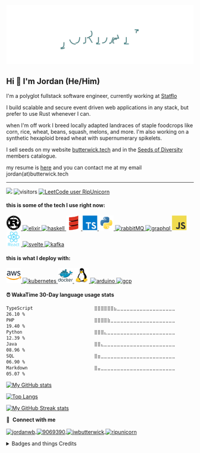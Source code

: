 ![](name.svg)
---
## Hi 👋 I'm Jordan (He/Him)

I'm a polyglot fullstack software engineer, currently working at [Statflo](https://www.statflo.com/)

I build scalable and secure event driven web applications in any stack, but prefer to use Rust whenever I can.

when I'm off work I breed locally adapted landraces of staple foodcrops like corn, rice, wheat, beans, squash, melons, and more. I'm also working on a synthetic hexaploid bread wheat with supernumerary spikelets. 

I sell seeds on my website [butterwick.tech](https://butterwick.tech) and in the [Seeds of Diversity](https://seeds.ca) members catalogue.

my resume is [here](resume-2023.pdf) and you can contact me at my email jordan(at)butterwick.tech

---
![](https://hit.yhype.me/github/profile?user_id=33608116)
![visitors](https://visitor-badge.glitch.me/badge?page_id=jbutterwick.jbutterwick&left_color=#282828&right_color=#98971a)  [![LeetCode user RipUnicorn](https://img.shields.io/badge/dynamic/json?style=flat&labelColor=black&color=%23ffa116&label=solved&query=solvedOverTotal&url=https%3A%2F%2Fleetcode-badge.vercel.app%2Fapi%2Fusers%2FRipUnicorn&logo=leetcode&logoColor=yellow)](https://leetcode.com/RipUnicorn/)

<h4 align="left">this is some of the tech I use right now: </h4>
<p align="left"> 
  <a href="https://www.rust-lang.org" target="_blank" rel="noreferrer"> 
    <img src="https://raw.githubusercontent.com/devicons/devicon/master/icons/rust/rust-plain.svg" alt="rust" width="40" height="40"/> 
  </a> 
  <a href="https://elixir-lang.org/" target="_blank" rel="noreferrer">
    <img src="https://cdn.jsdelivr.net/gh/devicons/devicon/icons/elixir/elixir-original.svg" alt="elixir" width="40" height="40"/>
  </a>
  <a href="https://www.haskell.org/" target="_blank" rel="noreferrer"> 
    <img src="https://cdn.jsdelivr.net/gh/devicons/devicon/icons/haskell/haskell-original.svg" alt="haskell" width="40" height="40"/>
  </a>
  <a href="https://www.scala-lang.org" target="_blank" rel="noreferrer"> 
    <img src="https://raw.githubusercontent.com/devicons/devicon/master/icons/scala/scala-original.svg" alt="scala" width="40" height="40"/> 
  </a>
  <a href="https://www.typescriptlang.org/" target="_blank" rel="noreferrer"> 
    <img src="https://raw.githubusercontent.com/devicons/devicon/master/icons/typescript/typescript-original.svg" alt="typescript" width="40" height="40"/>
  </a> 
  <a href="https://www.python.org" target="_blank" rel="noreferrer"> 
    <img src="https://raw.githubusercontent.com/devicons/devicon/master/icons/python/python-original.svg" alt="python" width="40" height="40"/> 
  </a>
  <a href="https://www.rabbitmq.com" target="_blank" rel="noreferrer"> 
    <img src="https://www.vectorlogo.zone/logos/rabbitmq/rabbitmq-icon.svg" alt="rabbitMQ" width="40" height="40"/> 
  </a>
  <a href="https://graphql.org" target="_blank" rel="noreferrer"> 
    <img src="https://www.vectorlogo.zone/logos/graphql/graphql-icon.svg" alt="graphql" width="40" height="40"/>
  </a>
  <a href="https://developer.mozilla.org/en-US/docs/Web/JavaScript" target="_blank" rel="noreferrer"> 
    <img src="https://raw.githubusercontent.com/devicons/devicon/master/icons/javascript/javascript-original.svg" alt="javascript" width="40" height="40"/>
  </a>
  <a href="https://reactjs.org/" target="_blank" rel="noreferrer">
    <img src="https://raw.githubusercontent.com/devicons/devicon/master/icons/react/react-original-wordmark.svg" alt="react" width="40" height="40"/>
  </a> 
  <a href="https://svelte.dev" target="_blank" rel="noreferrer"> 
    <img src="https://upload.wikimedia.org/wikipedia/commons/1/1b/Svelte_Logo.svg" alt="svelte" width="40" height="40"/>
  </a>
  <a href="https://kafka.apache.org/" target="_blank" rel="noreferrer"> 
    <img src="https://www.vectorlogo.zone/logos/apache_kafka/apache_kafka-icon.svg" alt="kafka" width="40" height="40"/> 
  </a>
</p>
<h4>this is what I deploy with: </h4>
<p align="left">
  <a href="https://aws.amazon.com" target="_blank" rel="noreferrer"> 
    <img src="https://raw.githubusercontent.com/devicons/devicon/master/icons/amazonwebservices/amazonwebservices-original-wordmark.svg" alt="aws" width="40" height="40"/> 
  </a>
  <a href="https://kubernetes.io" target="_blank" rel="noreferrer"> 
    <img src="https://www.vectorlogo.zone/logos/kubernetes/kubernetes-icon.svg" alt="kubernetes" width="40" height="40"/> 
  </a>
  <a href="https://www.docker.com/" target="_blank" rel="noreferrer"> 
    <img src="https://raw.githubusercontent.com/devicons/devicon/master/icons/docker/docker-original-wordmark.svg" alt="docker" width="40" height="40"/> 
  </a> 
  <a href="https://www.linux.org/" target="_blank" rel="noreferrer"> 
    <img src="https://raw.githubusercontent.com/devicons/devicon/master/icons/linux/linux-original.svg" alt="linux" width="40" height="40"/> 
  </a> 
  <a href="https://www.arduino.cc/" target="_blank" rel="noreferrer"> 
    <img src="https://cdn.worldvectorlogo.com/logos/arduino-1.svg" alt="arduino" width="40" height="40"/> 
  </a> 
  <a href="https://cloud.google.com" target="_blank" rel="noreferrer"> 
    <img src="https://www.vectorlogo.zone/logos/google_cloud/google_cloud-icon.svg" alt="gcp" width="40" height="40"/>
  </a>
</p>

#### ⏰ WakaTime 30-Day language usage stats
<!--START_SECTION:waka-->

```text
TypeScript                       ⣿⣿⣿⣿⣿⣿⣦⣀⣀⣀⣀⣀⣀⣀⣀⣀⣀⣀⣀⣀⣀⣀⣀⣀⣀   26.10 %
PHP                              ⣿⣿⣿⣿⣷⣀⣀⣀⣀⣀⣀⣀⣀⣀⣀⣀⣀⣀⣀⣀⣀⣀⣀⣀⣀   19.40 %
Python                           ⣿⣿⣿⣄⣀⣀⣀⣀⣀⣀⣀⣀⣀⣀⣀⣀⣀⣀⣀⣀⣀⣀⣀⣀⣀   12.39 %
Java                             ⣿⣿⣄⣀⣀⣀⣀⣀⣀⣀⣀⣀⣀⣀⣀⣀⣀⣀⣀⣀⣀⣀⣀⣀⣀   08.96 %
SQL                              ⣿⣶⣀⣀⣀⣀⣀⣀⣀⣀⣀⣀⣀⣀⣀⣀⣀⣀⣀⣀⣀⣀⣀⣀⣀   06.90 %
Markdown                         ⣿⣤⣀⣀⣀⣀⣀⣀⣀⣀⣀⣀⣀⣀⣀⣀⣀⣀⣀⣀⣀⣀⣀⣀⣀   05.07 %
```

<!--END_SECTION:waka-->

[![My GitHub stats](https://github-readme-stats.vercel.app/api?username=jbutterwick&show_icons=true&theme=onedark&count_private=true)](https://github.com/jbutterwick/github-readme-stats)

[![Top Langs](https://github-readme-stats.vercel.app/api/top-langs/?username=jbutterwick&layout=compact&theme=onedark&count_private=true)](https://github.com/jbutterwick/github-readme-stats)

[![My GitHub Streak stats](https://github-readme-streak-stats.herokuapp.com/?user=jbutterwick&theme=onedark)](https://git.io/streak-stats)

🔗 &nbsp;**Connect with me**
<p align="left">
  <a href="https://linkedin.com/in/jordanwb" target="blank">
    <img align="center" src="https://raw.githubusercontent.com/rahuldkjain/github-profile-readme-generator/master/src/images/icons/Social/linked-in-alt.svg" alt="jordanwb" height="30" width="40" />
  </a>
  <a href="https://stackoverflow.com/users/9069390" target="blank">
    <img align="center" src="https://raw.githubusercontent.com/rahuldkjain/github-profile-readme-generator/master/src/images/icons/Social/stack-overflow.svg" alt="9069390" height="30" width="40" />
  </a>
  <a href="https://kaggle.com/jwbutterwick" target="blank">
    <img align="center" src="https://raw.githubusercontent.com/rahuldkjain/github-profile-readme-generator/master/src/images/icons/Social/kaggle.svg" alt="jwbutterwick" height="30" width="40" />
  </a>
  <a href="https://www.leetcode.com/ripunicorn" target="blank">
    <img align="center" src="https://raw.githubusercontent.com/rahuldkjain/github-profile-readme-generator/master/src/images/icons/Social/leet-code.svg" alt="ripunicorn" height="30" width="40" />
  </a>
</p>

<details>
<summary>Badges and things Credits</summary>
  
  - [LeetCode Badge](https://github.com/cascandaliato/leetcode-badge)
  - [Visitors Badge](https://github.com/antonkomarev/github-profile-views-counter)
  - [Github README Stats](https://github.com/anuraghazra/github-readme-stats)
  - [WakaTime Stats](https://github.com/athul/waka-readme)
  - [Language tools and frameworks badges](https://rahuldkjain.github.io/gh-profile-readme-generator/)
  
</details
